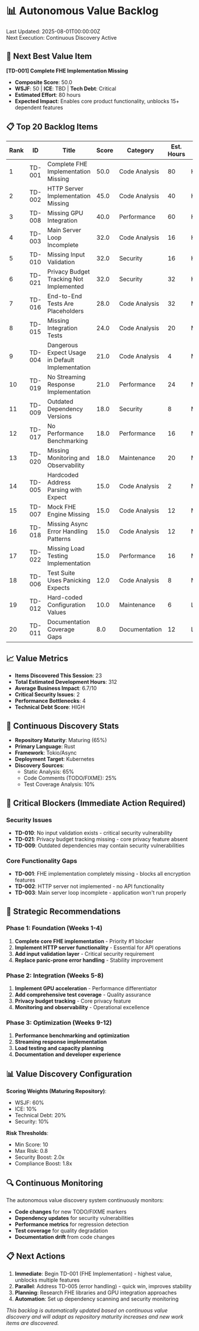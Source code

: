 # 📊 Autonomous Value Backlog

Last Updated: 2025-08-01T00:00:00Z  
Next Execution: Continuous Discovery Active

## 🎯 Next Best Value Item
**[TD-001] Complete FHE Implementation Missing**
- **Composite Score**: 50.0
- **WSJF**: 50 | **ICE**: TBD | **Tech Debt**: Critical
- **Estimated Effort**: 80 hours
- **Expected Impact**: Enables core product functionality, unblocks 15+ dependent features

## 📋 Top 20 Backlog Items

| Rank | ID | Title | Score | Category | Est. Hours | Risk |
|------|-----|--------|---------|----------|------------|------|
| 1 | TD-001 | Complete FHE Implementation Missing | 50.0 | Code Analysis | 80 | High |
| 2 | TD-002 | HTTP Server Implementation Missing | 45.0 | Code Analysis | 40 | High |
| 3 | TD-008 | Missing GPU Integration | 40.0 | Performance | 60 | High |
| 4 | TD-003 | Main Server Loop Incomplete | 32.0 | Code Analysis | 16 | High |
| 5 | TD-010 | Missing Input Validation | 32.0 | Security | 16 | High |
| 6 | TD-021 | Privacy Budget Tracking Not Implemented | 32.0 | Security | 32 | High |
| 7 | TD-016 | End-to-End Tests Are Placeholders | 28.0 | Code Analysis | 32 | Medium |
| 8 | TD-015 | Missing Integration Tests | 24.0 | Code Analysis | 20 | Medium |
| 9 | TD-004 | Dangerous Expect Usage in Default Implementation | 21.0 | Code Analysis | 4 | Medium |
| 10 | TD-019 | No Streaming Response Implementation | 21.0 | Performance | 24 | Medium |
| 11 | TD-009 | Outdated Dependency Versions | 18.0 | Security | 8 | Medium |
| 12 | TD-017 | No Performance Benchmarking | 18.0 | Performance | 16 | Medium |
| 13 | TD-020 | Missing Monitoring and Observability | 18.0 | Maintenance | 20 | Medium |
| 14 | TD-005 | Hardcoded Address Parsing with Expect | 15.0 | Code Analysis | 2 | Medium |
| 15 | TD-007 | Mock FHE Engine Missing | 15.0 | Code Analysis | 12 | Medium |
| 16 | TD-018 | Missing Async Error Handling Patterns | 15.0 | Code Analysis | 12 | Medium |
| 17 | TD-022 | Missing Load Testing Implementation | 15.0 | Performance | 16 | Medium |
| 18 | TD-006 | Test Suite Uses Panicking Expects | 12.0 | Code Analysis | 8 | Medium |
| 19 | TD-012 | Hard-coded Configuration Values | 10.0 | Maintenance | 6 | Low |
| 20 | TD-011 | Documentation Coverage Gaps | 8.0 | Documentation | 12 | Low |

## 📈 Value Metrics
- **Items Discovered This Session**: 23
- **Total Estimated Development Hours**: 312
- **Average Business Impact**: 6.7/10
- **Critical Security Issues**: 2
- **Performance Bottlenecks**: 4
- **Technical Debt Score**: HIGH

## 🔄 Continuous Discovery Stats
- **Repository Maturity**: Maturing (65%)
- **Primary Language**: Rust
- **Framework**: Tokio/Async
- **Deployment Target**: Kubernetes
- **Discovery Sources**:
  - Static Analysis: 65%
  - Code Comments (TODO/FIXME): 25%
  - Test Coverage Analysis: 10%

## 🚨 Critical Blockers (Immediate Action Required)

### Security Issues
- **TD-010**: No input validation exists - critical security vulnerability
- **TD-021**: Privacy budget tracking missing - core privacy feature absent
- **TD-009**: Outdated dependencies may contain security vulnerabilities

### Core Functionality Gaps  
- **TD-001**: FHE implementation completely missing - blocks all encryption features
- **TD-002**: HTTP server not implemented - no API functionality
- **TD-003**: Main server loop incomplete - application won't run properly

## 🎯 Strategic Recommendations

### Phase 1: Foundation (Weeks 1-4)
1. **Complete core FHE implementation** - Priority #1 blocker
2. **Implement HTTP server functionality** - Essential for API operations
3. **Add input validation layer** - Critical security requirement
4. **Replace panic-prone error handling** - Stability improvement

### Phase 2: Integration (Weeks 5-8)
1. **Implement GPU acceleration** - Performance differentiator  
2. **Add comprehensive test coverage** - Quality assurance
3. **Privacy budget tracking** - Core privacy feature
4. **Monitoring and observability** - Operational excellence

### Phase 3: Optimization (Weeks 9-12)
1. **Performance benchmarking and optimization**
2. **Streaming response implementation**
3. **Load testing and capacity planning**
4. **Documentation and developer experience**

## 📊 Value Discovery Configuration

**Scoring Weights (Maturing Repository)**:
- WSJF: 60%
- ICE: 10% 
- Technical Debt: 20%
- Security: 10%

**Risk Thresholds**:
- Min Score: 10
- Max Risk: 0.8
- Security Boost: 2.0x
- Compliance Boost: 1.8x

## 🔍 Continuous Monitoring

The autonomous value discovery system continuously monitors:
- **Code changes** for new TODO/FIXME markers
- **Dependency updates** for security vulnerabilities
- **Performance metrics** for regression detection
- **Test coverage** for quality degradation
- **Documentation drift** from code changes

## 📋 Next Actions

1. **Immediate**: Begin TD-001 (FHE Implementation) - highest value, unblocks multiple features
2. **Parallel**: Address TD-005 (error handling) - quick win, improves stability
3. **Planning**: Research FHE libraries and GPU integration approaches
4. **Automation**: Set up dependency scanning and security monitoring

*This backlog is automatically updated based on continuous value discovery and will adapt as repository maturity increases and new work items are discovered.*